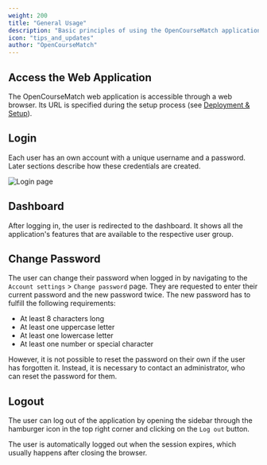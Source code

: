 ```yaml
---
weight: 200
title: "General Usage"
description: "Basic principles of using the OpenCourseMatch application"
icon: "tips_and_updates"
author: "OpenCourseMatch"
---
```


## Access the Web Application

The OpenCourseMatch web application is accessible through a web browser.
Its URL is specified during the setup process (see [Deployment & Setup](/docs/deployment-and-setup)).

## Login

Each user has an own account with a unique username and a password.
Later sections describe how these credentials are created.

![Login page](/img/login-page.png)

## Dashboard

After logging in, the user is redirected to the dashboard.
It shows all the application's features that are available to the respective user group.

## Change Password

The user can change their password when logged in by navigating to the `Account settings` > `Change password` page.
They are requested to enter their current password and the new password twice.
The new password has to fulfill the following requirements:
- At least 8 characters long
- At least one uppercase letter
- At least one lowercase letter
- At least one number or special character

However, it is not possible to reset the password on their own if the user has forgotten it.
Instead, it is necessary to contact an administrator, who can reset the password for them.

## Logout

The user can log out of the application by opening the sidebar through the hamburger icon in the top right corner and clicking on the `Log out` button.

The user is automatically logged out when the session expires, which usually happens after closing the browser.

